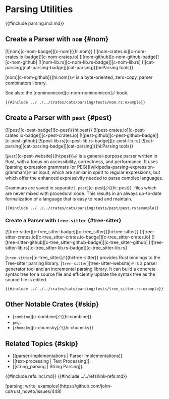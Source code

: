 # Parsing Utilities

{{#include parsing.incl.md}}

## Create a Parser with `nom` {#nom}

[![nom][c-nom-badge]][c-nom]{{hi:nom}}
[![nom-crates.io][c-nom-crates.io-badge]][c-nom-crates.io]
[![nom-github][c-nom-github-badge]][c-nom-github]
[![nom-lib.rs][c-nom-lib.rs-badge]][c-nom-lib.rs]
[![cat-parsing][cat-parsing-badge]][cat-parsing]{{hi:Parsing tools}}

[nom][c-nom-github]{{hi:nom}}⮳ is a byte-oriented, zero-copy, parser combinators library.

See also: the [nominomicon][c-nom-nominomicon]⮳ book.

```rust,editable
{{#include ../../../crates/cats/parsing/tests/nom.rs:example}}
```

## Create a Parser with `pest` {#pest}

[![pest][c-pest-badge]][c-pest]{{hi:pest}}
[![pest-crates.io][c-pest-crates.io-badge]][c-pest-crates.io]
[![pest-github][c-pest-github-badge]][c-pest-github]
[![pest-lib.rs][c-pest-lib.rs-badge]][c-pest-lib.rs]
[![cat-parsing][cat-parsing-badge]][cat-parsing]{{hi:Parsing tools}}

[`pest`][c-pest-website]{{hi:pest}}⮳ is a general-purpose parser written in Rust, with a focus on accessibility, correctness, and performance. It uses [parsing expression grammars (or PEG)][wikipedia-parsing-expression-grammars]⮳ as input, which are similar in spirit to regular expressions, but which offer the enhanced expressivity needed to parse complex languages.

Grammars are saved in separate [`.pest`][c-pest]⮳{{hi:.pest}}  files which are never mixed with procedural code. This results in an always up-to-date formalization of a language that is easy to read and maintain.

```rust,editable
{{#include ../../../crates/cats/parsing/tests/pest/pest.rs:example}}
```

### Create a Parser with `tree-sitter` {#tree-sitter}

[![tree-sitter][c-tree_sitter-badge]][c-tree_sitter]{{hi:tree-sitter}}
[![tree-sitter-crates.io][c-tree_sitter-crates.io-badge]][c-tree_sitter-crates.io]
[![tree-sitter-github][c-tree_sitter-github-badge]][c-tree_sitter-github]
[![tree-sitter-lib.rs][c-tree_sitter-lib.rs-badge]][c-tree_sitter-lib.rs]

[`tree-sitter`][c-tree_sitter]⮳{{hi:tree-sitter}} provides Rust bindings to the Tree-sitter parsing library. [`tree-sitter`][tree-sitter-website]⮳ is a parser generator tool and an incremental parsing library. It can build a concrete syntax tree for a source file and efficiently update the syntax tree as the source file is edited.

```rust,editable
{{#include ../../../crates/cats/parsing/tests/tree_sitter.rs:example}}
```

## Other Notable Crates {#skip}

- [`combine`][c-combine]⮳{{hi:combine}}.
- `peg`.
- [`chumsky`][c-chumsky]⮳{{hi:chumsky}}.

## Related Topics {#skip}

- [[parser-implementations | Parser Implementations]].
- [[text-processing | Text Processing]].
- [[string_parsing | String Parsing]].

{{#include refs.incl.md}}
{{#include ../../refs/link-refs.md}}

<div class="hidden">
[parsing: write; examples](https://github.com/john-cd/rust_howto/issues/448)
</div>
